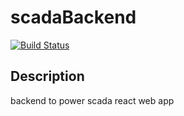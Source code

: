 # scadaBackend
[![Build Status](https://travis-ci.com/elemanhillary/scadaBackend.svg?branch=master)](https://travis-ci.com/elemanhillary/scadaBackend)
## Description
backend to power scada react web app
